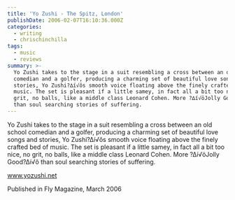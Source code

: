 ```yaml
---
title: 'Yo Zushi - The Spitz, London'
publishDate: 2006-02-07T16:10:36.000Z
categories:
  - writing
  - chrischinchilla
tags:
  - music
  - reviews
summary: >-
  Yo Zushi takes to the stage in a suit resembling a cross between an old school
  comedian and a golfer, producing a charming set of beautiful love songs and
  stories, Yo Zushi?∆í√ôs smooth voice floating above the finely crafted bed of
  music. The set is pleasant if a little samey, in fact all a bit too nice, no
  grit, no balls, like a middle class Leonard Cohen. More ?∆í√öJolly Good?∆í√ô
  than soul searching stories of suffering.
---
```


Yo Zushi takes to the stage in a suit resembling a cross between an old school comedian and a golfer, producing a charming set of beautiful love songs and stories, Yo Zushi?∆í√ôs smooth voice floating above the finely crafted bed of music. The set is pleasant if a little samey, in fact all a bit too nice, no grit, no balls, like a middle class Leonard Cohen. More ?∆í√öJolly Good?∆í√ô than soul searching stories of suffering.

<a href='https://www.yozushi.net' target='_blank'>www.yozushi.net</a>

Published in Fly Magazine, March 2006
